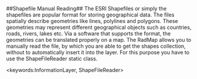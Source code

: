 ##Shapefile Manual Reading##
The ESRI Shapefiles or simply the shapefiles are popular format for storing geographical data. The files spatially describe geometries like lines, polylines and polygons. These geometries may represent different geographical objects such as countries, roads, rivers, lakes etc. Via a software that supports the format, the geometries can be translated properly on a map.
The RadMap allows you to manually read the file, by which you are able to get the shapes collection, without to automatically insert it into the layer. For this purpose you have to use the ShapeFileReader static class.

<keywords:InformationLayer, ShapeFileReader>